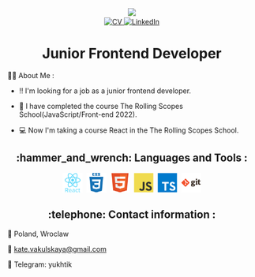 <div id="header" align="center">
  <img src="https://media.giphy.com/media/vohOR29F78sGk/giphy.gif" width="200"/>
</div>

<div align="center">
  <a href="https://goldenrod-flight-f11.notion.site/Katsiaryna-Vakulskaya-479687ea36074b22ad1533c2a461ce8d">
    <img src="https://img.shields.io/badge/CV-brightgreen?style=for-the-badge" alt="CV"/>
  </a>
  <a href="https://www.linkedin.com/in/kate-vakulskaya/">
    <img src="https://img.shields.io/badge/LinkedIn-brightgreen?style=for-the-badge&logo=LinkedIn&logoColor=white" alt="LinkedIn"/>
  </a>
</div>

<h1 align="center">Junior Frontend Developer </h1
  
### :woman_technologist: About Me :
  
 - :bangbang: I'm looking for a job as a junior frontend developer.

 - :seedling: I have completed the course The Rolling Scopes School(JavaScript/Front-end 2022).

 - :computer: Now I'm taking a course React in the The Rolling Scopes School.
  
<h2 align="center"> :hammer_and_wrench: Languages and Tools : </h2>
<div align="center">
  <img src="https://github.com/devicons/devicon/blob/master/icons/react/react-original-wordmark.svg" title="React" alt="React" width="40" height="40"/>&nbsp;
  <img src="https://github.com/devicons/devicon/blob/master/icons/css3/css3-plain-wordmark.svg"  title="CSS3" alt="CSS" width="40" height="40"/>&nbsp;
  <img src="https://github.com/devicons/devicon/blob/master/icons/html5/html5-original.svg" title="HTML5" alt="HTML" width="40" height="40"/>&nbsp;
  <img src="https://github.com/devicons/devicon/blob/master/icons/javascript/javascript-original.svg" title="JavaScript" alt="JavaScript" width="40" height="40"/>&nbsp;
  <img src="https://github.com/devicons/devicon/blob/master/icons/typescript/typescript-original.svg" title="TypeScript" alt="TypeScript" width="40" height="40"/>&nbsp;
  <img src="https://github.com/devicons/devicon/blob/master/icons/git/git-original-wordmark.svg" title="Git" **alt="Git" width="40" height="40"/>
</div>

<h2 align="center"> :telephone: Contact information : </h2>

  
:round_pushpin: Poland, Wroclaw

:envelope_with_arrow: kate.vakulskaya@gmail.com 

:iphone: Telegram: yukhtik
